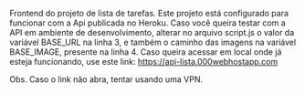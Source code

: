 Frontend do projeto de lista de tarefas. Este projeto está configurado para funcionar com a Api publicada no Heroku. Caso você queira testar com a API em ambiente de desenvolvimento, alterar no arquivo script.js o valor da variável BASE_URL na linha 3, e também o caminho das imagens na variável BASE_IMAGE, presente na linha 4. Caso queira acessar em local onde já esteja funcionando, use este link: https://api-lista.000webhostapp.com

Obs. Caso o link não abra, tentar usando uma VPN.